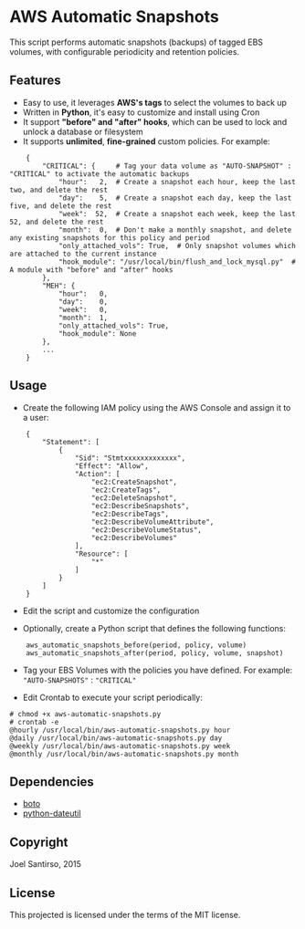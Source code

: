AWS Automatic Snapshots
=======================

This script performs automatic snapshots (backups) of tagged EBS volumes, with configurable periodicity and retention
policies.


Features
--------
- Easy to use, it leverages **AWS's tags** to select the volumes to back up
- Written in **Python**, it's easy to customize and install using Cron
- It support **"before" and "after" hooks**, which can be used to lock and unlock a database or filesystem
- It supports **unlimited**, **fine-grained** custom policies. For example:
```
    {
        "CRITICAL": {     # Tag your data volume as "AUTO-SNAPSHOT" : "CRITICAL" to activate the automatic backups
            "hour":   2,  # Create a snapshot each hour, keep the last two, and delete the rest
            "day":    5,  # Create a snapshot each day, keep the last five, and delete the rest
            "week":  52,  # Create a snapshot each week, keep the last 52, and delete the rest
            "month":  0,  # Don't make a monthly snapshot, and delete any existing snapshots for this policy and period
            "only_attached_vols": True,  # Only snapshot volumes which are attached to the current instance
            "hook_module": "/usr/local/bin/flush_and_lock_mysql.py"  # A module with "before" and "after" hooks
        },
        "MEH": {
            "hour":   0,
            "day":    0,
            "week":   0,
            "month":  1,
            "only_attached_vols": True,
            "hook_module": None
        },
        ...
    }
```

Usage
-----
- Create the following IAM policy using the AWS Console and assign it to a user:

```
    {
        "Statement": [
            {
                "Sid": "Stmtxxxxxxxxxxxxx",
                "Effect": "Allow",
                "Action": [
                    "ec2:CreateSnapshot",
                    "ec2:CreateTags",
                    "ec2:DeleteSnapshot",
                    "ec2:DescribeSnapshots",
                    "ec2:DescribeTags",
                    "ec2:DescribeVolumeAttribute",
                    "ec2:DescribeVolumeStatus",
                    "ec2:DescribeVolumes"
                ],
                "Resource": [
                    "*"
                ]
            }
        ]
    }
```


- Edit the script and customize the configuration


- Optionally, create a Python script that defines the following functions:
```
    aws_automatic_snapshots_before(period, policy, volume)
    aws_automatic_snapshots_after(period, policy, volume, snapshot)
```


- Tag your EBS Volumes with the policies you have defined. For example: ```"AUTO-SNAPSHOTS"``` : ```"CRITICAL"```


- Edit Crontab to execute your script periodically:

```
# chmod +x aws-automatic-snapshots.py
# crontab -e
@hourly /usr/local/bin/aws-automatic-snapshots.py hour
@daily /usr/local/bin/aws-automatic-snapshots.py day
@weekly /usr/local/bin/aws-automatic-snapshots.py week
@monthly /usr/local/bin/aws-automatic-snapshots.py month
```

Dependencies
------------
- [boto](https://pypi.python.org/pypi/boto/)
- [python-dateutil](https://pypi.python.org/pypi/python-dateutil)


Copyright
---------
Joel Santirso, 2015


License
-------
This projected is licensed under the terms of the MIT license.